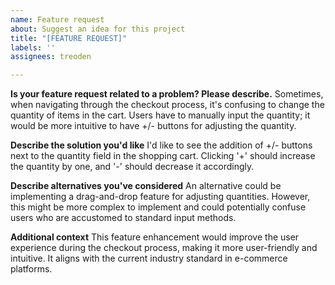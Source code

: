 ```yaml
---
name: Feature request
about: Suggest an idea for this project
title: "[FEATURE REQUEST]"
labels: ''
assignees: treoden

---
```


**Is your feature request related to a problem? Please describe.**
Sometimes, when navigating through the checkout process, it's confusing to change the quantity of items in the cart. Users have to manually input the quantity; it would be more intuitive to have +/- buttons for adjusting the quantity.

**Describe the solution you'd like**
I'd like to see the addition of +/- buttons next to the quantity field in the shopping cart. Clicking '+' should increase the quantity by one, and '-' should decrease it accordingly.

**Describe alternatives you've considered**
An alternative could be implementing a drag-and-drop feature for adjusting quantities. However, this might be more complex to implement and could potentially confuse users who are accustomed to standard input methods.

**Additional context**
This feature enhancement would improve the user experience during the checkout process, making it more user-friendly and intuitive. It aligns with the current industry standard in e-commerce platforms.
